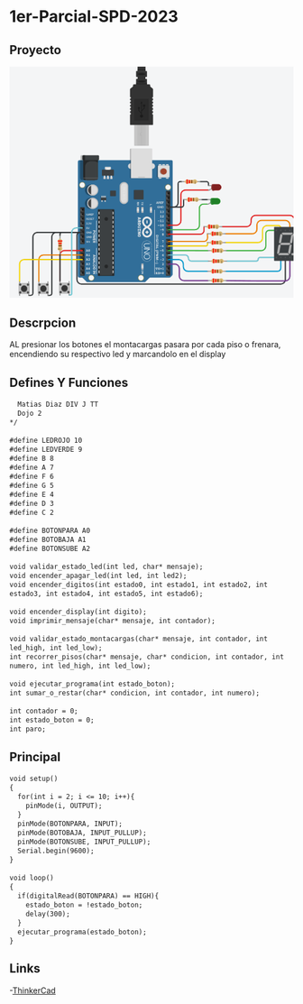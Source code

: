 # 1er-Parcial-SPD-2023
## Proyecto

<img src="https://github.com/MatiasDia210102/1er-Parcial-SPD-2023/blob/42f527afa33eb8bfd08b1c8172cfdda163ede0b7/Imagenes/1er%20Parcial%20SPD%202023.png?raw=true" width="800"/>

## Descrpcion
AL presionar los botones el montacargas pasara por cada piso o frenara, encendiendo su respectivo led y marcandolo en el display

## Defines Y Funciones

~~~/*C++ code
  Matias Diaz DIV J TT
  Dojo 2
*/

#define LEDROJO 10 
#define LEDVERDE 9
#define B 8
#define A 7
#define F 6
#define G 5
#define E 4
#define D 3
#define C 2

#define BOTONPARA A0
#define BOTOBAJA A1
#define BOTONSUBE A2

void validar_estado_led(int led, char* mensaje);
void encender_apagar_led(int led, int led2);
void encender_digitos(int estado0, int estado1, int estado2, int estado3, int estado4, int estado5, int estado6);

void encender_display(int digito);
void imprimir_mensaje(char* mensaje, int contador);

void validar_estado_montacargas(char* mensaje, int contador, int led_high, int led_low);
int recorrer_pisos(char* mensaje, char* condicion, int contador, int numero, int led_high, int led_low);

void ejecutar_programa(int estado_boton);
int sumar_o_restar(char* condicion, int contador, int numero);

int contador = 0;
int estado_boton = 0;
int paro;
~~~
## Principal
~~~
void setup()
{
  for(int i = 2; i <= 10; i++){
    pinMode(i, OUTPUT);
  }
  pinMode(BOTONPARA, INPUT);
  pinMode(BOTOBAJA, INPUT_PULLUP);
  pinMode(BOTONSUBE, INPUT_PULLUP);
  Serial.begin(9600);
}

void loop()
{
  if(digitalRead(BOTONPARA) == HIGH){
    estado_boton = !estado_boton;
    delay(300);
  } 
  ejecutar_programa(estado_boton);
}
~~~

## Links
-[ThinkerCad](https://www.tinkercad.com/things/7rjLmqkCjsa-ejercicio-trenes/editel?sharecode=rhnHZ1HSNi45kLiAJaHVGWsPdo9eRsRYTNV-S7J5mjs)

